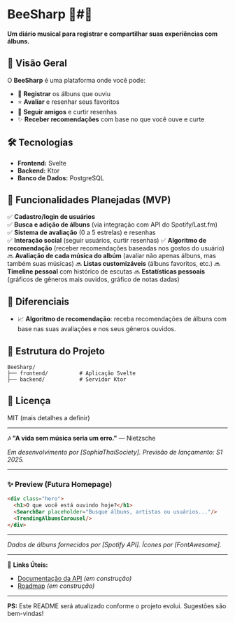 # BeeSharp 🐝#️🎵  

**Um diário musical para registrar e compartilhar suas experiências com álbuns.**  

## 📌 Visão Geral  
O **BeeSharp** é uma plataforma onde você pode:  
- 📖 **Registrar** os álbuns que ouviu  
- ⭐ **Avaliar** e resenhar seus favoritos   
- 👥 **Seguir amigos** e curtir resenhas
- ✨ **Receber recomendações** com base no que você ouve e curte

## 🛠️ Tecnologias  
- **Frontend:** Svelte
- **Backend:** Ktor 
- **Banco de Dados:** PostgreSQL

## 🚀 Funcionalidades Planejadas (MVP)  
✅ **Cadastro/login de usuários**  
✅ **Busca e adição de álbuns** (via integração com API do Spotify/Last.fm)  
✅ **Sistema de avaliação** (0 a 5 estrelas) e resenhas  
✅ **Interação social** (seguir usuários, curtir resenhas)
✅ **Algoritmo de recomendação** (receber recomendações baseadas nos gostos do usuário)
🔜 **Avaliação de cada música do albúm** (avaliar não apenas álbuns, mas também suas músicas)
🔜 **Listas customizáveis** (álbuns favoritos, etc.)
🔜 **Timeline pessoal** com histórico de escutas
🔜 **Estatísticas pessoais** (gráficos de gêneros mais ouvidos, gráfico de notas dadas)

  
## 🌟 Diferenciais  
- 📈 **Algoritmo de recomendação**: receba recomendações de álbuns com base nas suas avaliações e nos seus gêneros ouvidos. 

## 📂 Estrutura do Projeto  
```
BeeSharp/  
├── frontend/          # Aplicação Svelte  
├── backend/           # Servidor Ktor  

``` 

## 📄 Licença  
MIT (mais detalhes a definir)  

---  
**🎶 "A vida sem música seria um erro."** — Nietzsche  

*Em desenvolvimento por [SophiaThaiSociety]. Previsão de lançamento: S1 2025.*  

---  

### ✨ Preview (Futura Homepage)  
```html  
<div class="hero">  
  <h1>O que você está ouvindo hoje?</h1>  
  <SearchBar placeholder="Busque álbuns, artistas ou usuários..."/>  
  <TrendingAlbumsCarousel/>  
</div>  
```  

---  
*Dados de álbuns fornecidos por [Spotify API]. Ícones por [FontAwesome].*  

---  

🔗 **Links Úteis:**  
- [Documentação da API](https://...) *(em construção)*  
- [Roadmap](https://...) *(em construção)*  

---  

**PS:** Este README será atualizado conforme o projeto evolui. Sugestões são bem-vindas!
